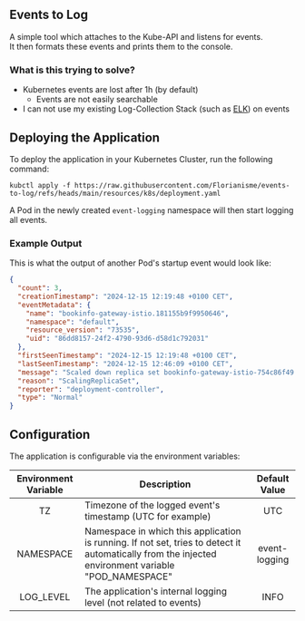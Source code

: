 ## Events to Log
A simple tool which attaches to the Kube-API and listens for events.<br>
It then formats these events and prints them to the console.

### What is this trying to solve?
* Kubernetes events are lost after 1h (by default)
  * Events are not easily searchable
* I can not use my existing Log-Collection Stack (such as [ELK](https://www.elastic.co/de/elastic-stack)) on events


## Deploying the Application
To deploy the application in your Kubernetes Cluster, run the following command:

```shell
kubctl apply -f https://raw.githubusercontent.com/Florianisme/events-to-log/refs/heads/main/resources/k8s/deployment.yaml
```

A Pod in the newly created `event-logging` namespace will then start logging all events.


### Example Output
This is what the output of another Pod's startup event would look like:

```json
{
  "count": 3,
  "creationTimestamp": "2024-12-15 12:19:48 +0100 CET",
  "eventMetadata": {
    "name": "bookinfo-gateway-istio.181155b9f9950646",
    "namespace": "default",
    "resource_version": "73535",
    "uid": "86dd8157-24f2-4790-93d6-d58d1c792031"
  },
  "firstSeenTimestamp": "2024-12-15 12:19:48 +0100 CET",
  "lastSeenTimestamp": "2024-12-15 12:46:09 +0100 CET",
  "message": "Scaled down replica set bookinfo-gateway-istio-754c86f49 to 2 from 3",
  "reason": "ScalingReplicaSet",
  "reporter": "deployment-controller",
  "type": "Normal"
}
```

## Configuration
The application is configurable via the environment variables:

| Environment Variable | Description                                                                                                                                         | Default Value |
|:--------------------:|-----------------------------------------------------------------------------------------------------------------------------------------------------|:-------------:|
|          TZ          | Timezone of the logged event's timestamp (UTC for example)                                                                                          |      UTC      |
|      NAMESPACE       | Namespace in which this application is running. If not set, tries to detect it automatically from the injected environment variable "POD_NAMESPACE" | event-logging |
|      LOG_LEVEL       | The application's internal logging level (not related to events)                                                                                    |     INFO      |